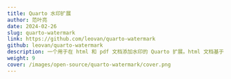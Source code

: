 ```yaml
---
title: Quarto 水印扩展
author: 范叶亮
date: 2024-02-26
slug: quarto-watermark
link: https://github.com/leovan/quarto-watermark
github: leovan/quarto-watermark
description: 一个用于在 html 和 pdf 文档添加水印的 Quarto 扩展。html 文档基于 X-Watermark 实现，pdf 文档基于 draftwatermark 包实现。
weight: 9
cover: /images/open-source/quarto-watermark/cover.png
---
```

